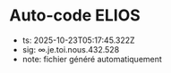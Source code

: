 # Auto-code ELIOS
- ts: 2025-10-23T05:17:45.322Z
- sig: ∞.je.toi.nous.432.528
- note: fichier généré automatiquement